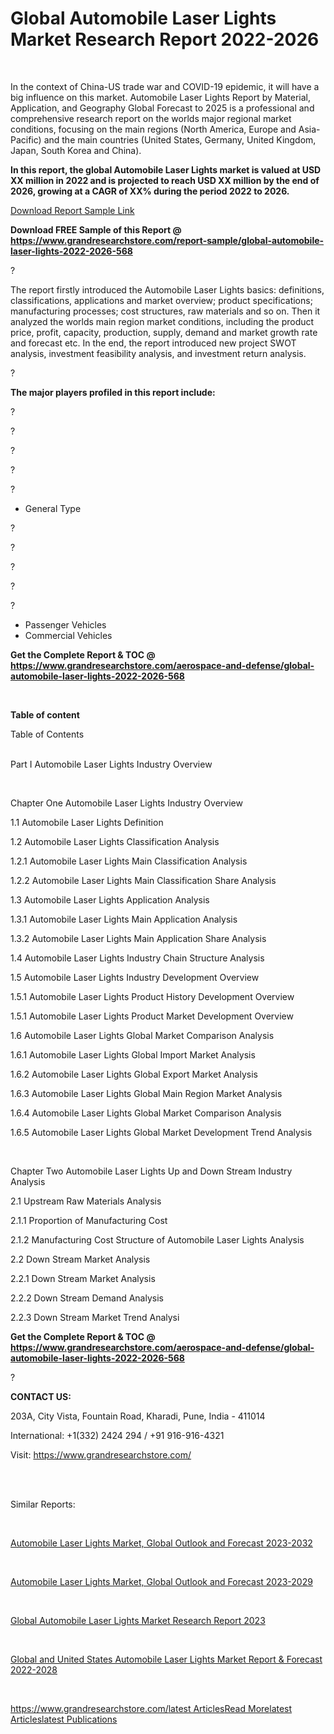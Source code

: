 <h1>Global Automobile Laser Lights Market Research Report 2022-2026</h1><br/><p>In the context of China-US trade war and COVID-19 epidemic, it will have a big influence on this market. Automobile Laser Lights Report by Material, Application, and Geography Global Forecast to 2025 is a professional and comprehensive research report on the worlds major regional market conditions, focusing on the main regions (North America, Europe and Asia-Pacific) and the main countries (United States, Germany, United Kingdom, Japan, South Korea and China).</p>
 
 
 
 <p><strong>In this report, the global Automobile Laser Lights market is valued at USD XX million in 2022 and is projected to reach USD XX million by the end of 2026, growing at a <strong>CAGR</strong> of XX% during the period 2022 to 2026.</strong></p>
 
 
 
 <p><a href="https://www.grandresearchstore.com/mr-admin/report-sample/global-automobile-laser-lights-2022-2026-568">Download Report Sample Link</a></p>
 
 
 
 <div><b>Download FREE Sample of this Report @ <a href="https://www.grandresearchstore.com/report-sample/global-automobile-laser-lights-2022-2026-568">https://www.grandresearchstore.com/report-sample/global-automobile-laser-lights-2022-2026-568</a></b></div>
 
 
 
 <p>? </p>
 
 
 
 <p>The report firstly introduced the Automobile Laser Lights basics: definitions, classifications, applications and market overview; product specifications; manufacturing processes; cost structures, raw materials and so on. Then it analyzed the worlds main region market conditions, including the product price, profit, capacity, production, supply, demand and market growth rate and forecast etc. In the end, the report introduced new project SWOT analysis, investment feasibility analysis, and investment return analysis.</p>
 
 
 
 <p>? </p>
 
 
 
 <p><strong>The <strong>major players</strong> profiled in this report include:</strong></p>
 
 
 
 <p>? </p>
 
 
 
 <p>? </p>
 
 
 
 <p>? </p>
 
 
 
 <p>? </p>
 
 
 
 <p>? </p>
 
 
 
 <ul>
 
 <li>General Type</li>
 
 </ul>
 
 
 
 <p>? </p>
 
 
 
 <p>? </p>
 
 
 
 <p>? </p>
 
 
 
 <p>? </p>
 
 
 
 <p>? </p>
 
 
 
 <ul>
 
 <li>Passenger Vehicles</li>
 
 <li>Commercial Vehicles</li>
 
 </ul>
 
 
 
 <div><b>Get the Complete Report & TOC @ <a href="https://www.grandresearchstore.com/aerospace-and-defense/global-automobile-laser-lights-2022-2026-568">https://www.grandresearchstore.com/aerospace-and-defense/global-automobile-laser-lights-2022-2026-568</a></b></div>
 
 
 
 <p><br />
 
 <b>Table of content</b></p>
 
 
 
 <p>Table of Contents<br />
 
 <br />
 
 Part I Automobile Laser Lights Industry Overview<br />
 
 <br />
 
 Chapter One Automobile Laser Lights Industry Overview<br />
 
 1.1 Automobile Laser Lights Definition<br />
 
 1.2 Automobile Laser Lights Classification Analysis<br />
 
 1.2.1 Automobile Laser Lights Main Classification Analysis<br />
 
 1.2.2 Automobile Laser Lights Main Classification Share Analysis<br />
 
 1.3 Automobile Laser Lights Application Analysis<br />
 
 1.3.1 Automobile Laser Lights Main Application Analysis<br />
 
 1.3.2 Automobile Laser Lights Main Application Share Analysis<br />
 
 1.4 Automobile Laser Lights Industry Chain Structure Analysis<br />
 
 1.5 Automobile Laser Lights Industry Development Overview<br />
 
 1.5.1 Automobile Laser Lights Product History Development Overview<br />
 
 1.5.1 Automobile Laser Lights Product Market Development Overview<br />
 
 1.6 Automobile Laser Lights Global Market Comparison Analysis<br />
 
 1.6.1 Automobile Laser Lights Global Import Market Analysis<br />
 
 1.6.2 Automobile Laser Lights Global Export Market Analysis<br />
 
 1.6.3 Automobile Laser Lights Global Main Region Market Analysis<br />
 
 1.6.4 Automobile Laser Lights Global Market Comparison Analysis<br />
 
 1.6.5 Automobile Laser Lights Global Market Development Trend Analysis<br />
 
 <br />
 
 Chapter Two Automobile Laser Lights Up and Down Stream Industry Analysis<br />
 
 2.1 Upstream Raw Materials Analysis<br />
 
 2.1.1 Proportion of Manufacturing Cost<br />
 
 2.1.2 Manufacturing Cost Structure of Automobile Laser Lights Analysis<br />
 
 2.2 Down Stream Market Analysis<br />
 
 2.2.1 Down Stream Market Analysis<br />
 
 2.2.2 Down Stream Demand Analysis<br />
 
 2.2.3 Down Stream Market Trend Analysi</p>
 
 
 
 <div><b>Get the Complete Report & TOC @ <a href="https://www.grandresearchstore.com/aerospace-and-defense/global-automobile-laser-lights-2022-2026-568">https://www.grandresearchstore.com/aerospace-and-defense/global-automobile-laser-lights-2022-2026-568</a></b></div>
 
 
 
 <p>? </p>
 
 
 
 <p><b>CONTACT US:</b><br />
 
 203A, City Vista, Fountain Road, Kharadi, Pune, India - 411014<br />
 
 International: +1(332) 2424 294 / +91 916-916-4321<br />
 
 Visit: <a href="https://www.grandresearchstore.com/">https://www.grandresearchstore.com/</a><br />
 
 <br />
 
 <br />
 
 Similar Reports:<br />
 
 <br />
 
 <a href="https://www.grandresearchstore.com/automotive-and-transportation/global-automobile-laser-lights-forecast-2023-2032-801">Automobile Laser Lights Market, Global Outlook and Forecast 2023-2032</a><br />
 
 <br />
 
 <a href="https://www.grandresearchstore.com/automotive-and-transportation/global-automobile-laser-lights-forecast-2023-2029-114">Automobile Laser Lights Market, Global Outlook and Forecast 2023-2029</a><br />
 
 <br />
 
 <a href="https://www.grandresearchstore.com/automotive-and-transportation/global-automobile-laser-lights-2023-510">Global Automobile Laser Lights Market Research Report 2023</a><br />
 
 <br />
 
 <a href="https://www.grandresearchstore.com/automotive-and-transportation/global-united-states-automobile-laser-lights-2022-2028-224">Global and United States Automobile Laser Lights Market Report & Forecast 2022-2028</a><br />
 
 <br />
 
 <a href="https://gyeongbokgung.com">https://www.grandresearchstore.com/</a><a href="https://hallyeomaritime.com">latest Articles</a><a href="https://jingwansa.com">Read More</a><a href="https://nguoiviet.jp/">latest Articles</a><a href="https://www.intelmarketresearch.com/">latest Publications</a></p>
